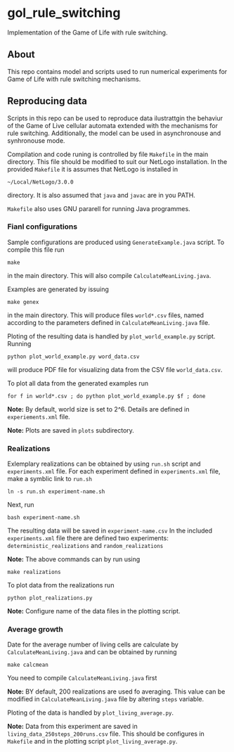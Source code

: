 # gol_rule_switching

Implementation of the Game of Life with rule switching.

## About

This repo contains model and scripts used to run numerical experiments for Game
of Life with rule switching mechanisms. 

## Reproducing data

Scripts in this repo can be used to reproduce data ilustrattgin the behaviur of
the Game of Live cellular automata extended with the mechanisms for rule
switching. Additionally, the model can be used in asynchronouse and synhronouse
mode.

Compilation and code runing is controlled by file `Makefile` in the main
directory. This file should be modified to suit our NetLogo installation.
In the provided `Makefile` it is assumes that NetLogo is installed in

    ~/Local/NetLogo/3.0.0

directory. It is also assumed that `java` and `javac` are in you PATH.

`Makefile` also uses GNU pararell for running Java programmes. 

### Fianl configurations

Sample configurations are produced using `GenerateExample.java` script. To
compile this file run

    make

in the main directory. This will also compile `CalculateMeanLiving.java`.

Examples are generated by issuing

    make genex

in the main directory. This will produce files `world*.csv` files, named according to the parameters defined in `CalculateMeanLiving.java` file.
 
Ploting of the resulting data is handled by `plot_world_example.py` script. Running

    python plot_world_example.py word_data.csv

will produce PDF file for visualizing data from the CSV file `world_data.csv`. 

To plot all data from the generated examples run 

    for f in world*.csv ; do python plot_world_example.py $f ; done

**Note:** By default, world size is set to 2^6. Details are defined in `experiements.xml` file.

**Note:** Plots are saved in `plots` subdirectory.

### Realizations

Exlemplary realizations can be obtained by using `run.sh` script and
`experiments.xml` file. For each experiment defined in `experiments.xml` file,
make a symblic link to `run.sh`

    ln -s run.sh experiment-name.sh

Next, run

    bash experiment-name.sh

The resulting data will be saved in `experiment-name.csv` In the included
`experiments.xml` file there are defined two experiments:
`deterministic_realizations` and `random_realizations`

**Note:** The above commands can by run using
    
    make realizations

To plot data from the realizations run

    python plot_realizations.py

**Note:** Configure name of the data files in the plotting script.  

### Average growth

Date for the average number of living cells are calculate by `CalculateMeanLiving.java` and can be obtained by running
    
    make calcmean

You need to compile `CalculateMeanLiving.java` first

**Note:** BY default, 200 realizations are used fo averaging. This value can be
modified in `CalculateMeanLiving.java` file by altering `steps` variable. 

Ploting of the data is handled by `plot_living_average.py`.

**Note:** Data from this experiment are saved in `living_data_250steps_200runs.csv` file. This should be configures in `Makefile` and in the plotting script `plot_living_average.py`.
